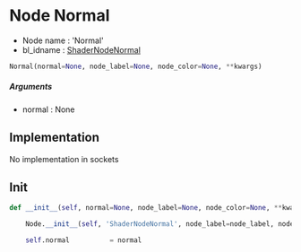 # Node Normal

- Node name : 'Normal'
- bl_idname : [ShaderNodeNormal](https://docs.blender.org/api/current/bpy.types.ShaderNodeNormal.html)


``` python
Normal(normal=None, node_label=None, node_color=None, **kwargs)
```
##### Arguments

- normal : None

## Implementation

No implementation in sockets

## Init

``` python
def __init__(self, normal=None, node_label=None, node_color=None, **kwargs):

    Node.__init__(self, 'ShaderNodeNormal', node_label=node_label, node_color=node_color, **kwargs)

    self.normal          = normal
```
